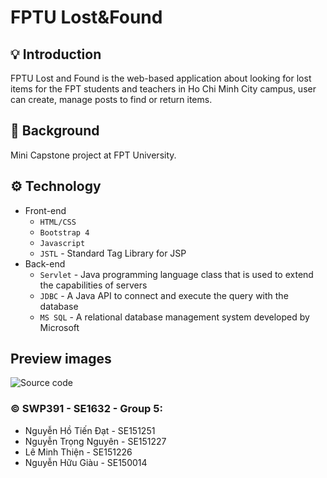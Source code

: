 # FPTU Lost&Found

## 💡 Introduction

FPTU Lost and Found is the web-based application about looking for lost items for the FPT students and teachers in Ho Chi Minh City campus, 
user can create, manage posts to find or return items.

## 👋 Background

Mini Capstone project at FPT University.

## ⚙️ Technology

- Front-end
  - `HTML/CSS`
  - `Bootstrap 4`
  - `Javascript`
  - `JSTL` - Standard Tag Library for JSP
- Back-end
  - `Servlet` - Java programming language class that is used to extend the capabilities of servers
  - `JDBC` - A Java API to connect and execute the query with the database
  - `MS SQL` - A relational database management system developed by Microsoft

## Preview images

![Source code](https://github.com/SE151251/hello-world-1632/blob/main/images/Intro1.PNG)

### © SWP391 - SE1632 - Group 5:
- Nguyễn Hồ Tiến Đạt - SE151251
- Nguyễn Trọng Nguyên - SE151227
- Lê Minh Thiện - SE151226
- Nguyễn Hữu Giàu - SE150014

